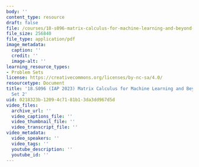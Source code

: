```yaml
---
body: ''
content_type: resource
draft: false
file: /courses/18-s096-matrix-calculus-for-machine-learning-and-beyond-january-iap-2023/courses/matrix-calculus-for-machine-learning-and-beyond-iap-2023/mit18_s096iap23_pset2.pdf
file_size: 256840
file_type: application/pdf
image_metadata:
  caption: ''
  credit: ''
  image-alt: ''
learning_resource_types:
- Problem Sets
license: https://creativecommons.org/licenses/by-nc-sa/4.0/
resourcetype: Document
title: '18.S096 (IAP 2023) Matrix Calculus for Machine Learning and Beyond: Problem
  Set 2'
uid: 0218323b-1209-4c71-81b1-3da3dd967d5d
video_files:
  archive_url: ''
  video_captions_file: ''
  video_thumbnail_file: ''
  video_transcript_file: ''
video_metadata:
  video_speakers: ''
  video_tags: ''
  youtube_description: ''
  youtube_id: ''
---
```

